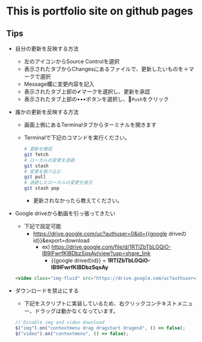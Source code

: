 # This is portfolio site on github pages

## Tips
* 自分の更新を反映する方法
  * 左のアイコンからSource Controlを選択
  * 表示されたタブからChangesにあるファイルで、更新したいものを＋マークで選択
  * Message欄に変更内容を記入
  * 表示されたタブ上部の✔︎マークを選択し、更新を承認
  * 表示されたタブ上部の•••ボタンを選択し、`Push`をクリック

* 誰かの更新を反映する方法
  * 画面上側にあるTerminalタブからターミナルを開きます
  * Terminalで下記のコマンドを実行ください。

    ```bash
    # 更新を確認
    git fetch
    # ローカルの変更を退避
    git stash
    # 変更を取り込む
    git pull
    # 退避したローカルの変更を復元
    git stash pop
    ```

    * 更新されなかったら教えてください。

* Google driveから動画を引っ張ってきたい
  * 下記で設定可能
    * https://drive.google.com/uc?authuser=0&id={{google driveのid}}&export=download
      * ex) https://drive.google.com/file/d/1RTIZbTbLGQiO-IB9IFwrfKlBDbzSqsAy/view?usp=share_link
        * {{google driveのid}} = __1RTIZbTbLGQiO-IB9IFwrfKlBDbzSqsAy__

  ```html
  <video class="img-fluid" src="https://drive.google.com/uc?authuser=0&id=1AFcGuE0fKJDK6KR37T_feLTdP7a8Kasc&export=download" controls controlsList="nodownload noremoteplayback" alt="video" loop oncontextmenu="return false;"></video>
  ```

* ダウンロードを禁止にする
  * 下記をスクリプトに実装しているため、右クリックコンテキストメニュー、ドラッグは動かなくなっています。

  ```javascript
  // Disable img and video download
  $("img").on("contextmenu drag dragstart dragend", () => false);
  $("video").on("contextmenu", () => false);
  ```

